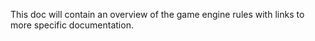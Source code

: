 This doc will contain an overview of the game engine rules with links to more specific documentation.
